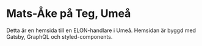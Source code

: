 # Mats-Åke på Teg, Umeå

Detta är en hemsida till en ELON-handlare i Umeå. Hemsidan är byggd med Gatsby, GraphQL och styled-components.

